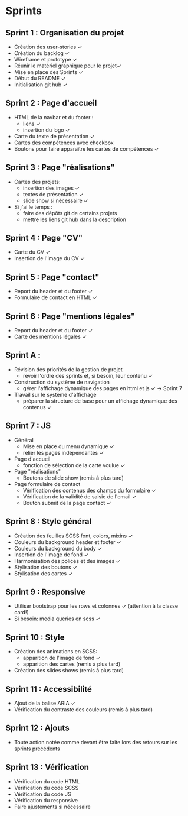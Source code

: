 # Sprints

## Sprint 1 : Organisation du projet
- Création des user-stories ✓
- Création du backlog ✓
- Wireframe et prototype ✓
- Réunir le matériel graphique pour le projet✓
- Mise en place des Sprints ✓
- Début du README ✓
- Initialisation git hub ✓

## Sprint 2 : Page d'accueil
- HTML de la navbar et du footer :
    - liens ✓
    - insertion du logo ✓
- Carte du texte de présentation ✓
- Cartes des compétences avec checkbox
- Boutons pour faire apparaître les cartes de compétences ✓

## Sprint 3 : Page "réalisations"
- Cartes des projets:
    - insertion des images ✓
    - textes de présentation ✓
    - slide show si nécessaire ✓
- Si j'ai le temps : 
    - faire des dépôts git de certains projets 
    - mettre les liens git hub dans la description

## Sprint 4 : Page "CV"
- Carte du CV ✓
- Insertion de l'image du CV ✓

## Sprint 5 : Page "contact"
- Report du header et du footer ✓
- Formulaire de contact en HTML ✓

## Sprint 6 : Page "mentions légales"
- Report du header et du footer ✓
- Carte des mentions légales ✓

## Sprint A :
- Révision des priorités de la gestion de projet
    - revoir l'ordre des sprints et, si besoin, leur contenu ✓
- Construction du système de navigation 
    - gérer l'affichage dynamique des pages en html et js ✓
    -> Sprint 7
- Travail sur le système d'affichage
    - préparer la structure de base pour un affichage dynamique des contenus ✓

## Sprint 7 : JS 
- Général
    - Mise en place du menu dynamique ✓
    - relier les pages indépendantes ✓
- Page d'accueil
    - fonction de sélection de la carte voulue ✓
- Page "réalisations"
    - Boutons de slide show (remis à plus tard)
- Page formulaire de contact
    - Vérification des contenus des champs du formulaire ✓
    - Vérification de la validité de saisie de l'email ✓
    - Bouton submit de la page contact ✓

## Sprint 8 : Style général
- Création des feuilles SCSS font, colors, mixins ✓
- Couleurs du background header et footer ✓
- Couleurs du background du body ✓
- Insertion de l'image de fond ✓
- Harmonisation des polices et des images ✓
- Stylisation des boutons ✓
- Stylisation des cartes ✓

## Sprint 9 : Responsive
- Utiliser bootstrap pour les rows et colonnes ✓
    (attention à la classe card!)
- Si besoin: media queries en scss ✓


## Sprint 10 : Style 
- Création des animations en SCSS:
    - apparition de l'image de fond ✓
    - apparition des cartes (remis à plus tard)
- Création des slides shows (remis à plus tard)

## Sprint 11 : Accessibilité
- Ajout de la balise ARIA ✓
- Vérification du contraste des couleurs (remis à plus tard)

## Sprint 12 : Ajouts
- Toute action notée comme devant être faite lors des retours
sur les sprints précédents

## Sprint 13 : Vérification
- Vérification du code HTML
- Vérification du code SCSS
- Vérification du code JS
- Vérification du responsive
- Faire ajustements si nécessaire
